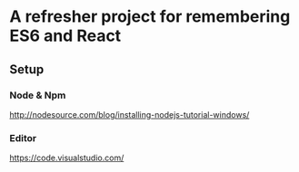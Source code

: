 # A refresher project for remembering ES6 and React

## Setup
### Node & Npm

http://nodesource.com/blog/installing-nodejs-tutorial-windows/

### Editor

https://code.visualstudio.com/